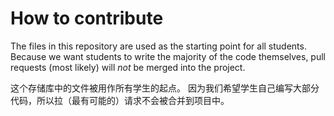 # How to contribute

The files in this repository are used as the starting point for all students. Because we want students to write the majority of the code themselves, pull requests (most likely) will _not_ be merged into the project.

这个存储库中的文件被用作所有学生的起点。 因为我们希望学生自己编写大部分代码，所以拉（最有可能的）请求不会被合并到项目中。
